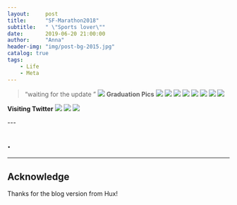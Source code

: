 ```yaml
---
layout:     post
title:      "SF-Marathon2018"
subtitle:   " \"Sports lover\""
date:       2019-06-20 21:00:00
author:     "Anna"
header-img: "img/post-bg-2015.jpg"
catalog: true
tags:
    - Life
    - Meta
---
```


> “waiting for the update ”
![](/img/sp/1.png)
**Graduation Pics**
![](/img/sp/sf1.png)
![](/img/sp/sf2.png)
![](/img/sp/sf3.png)
![](/img/sp/sf4.png)
![](/img/sp/sf5.png)
![](/img/sp/sf6.png)
![](/img/sp/sf7.png)
![](/img/sp/sf8.png)


**Visiting Twitter**
![](/img/sp/3.png)
![](/img/sp/4.png)
![](/img/sp/5.png)




<p id = "build"></p>
---

## .


---




## Acknowledge

Thanks for the blog version from Hux!
